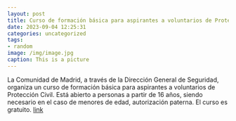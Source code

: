 ```yaml
---
layout: post
title: Curso de formación básica para aspirantes a voluntarios de Protección Civil
date: 2023-09-04 12:25:31
categories: uncategorized
tags:
- random
image: /img/image.jpg
caption: This is a picture
---
```

La Comunidad de Madrid, a través de la Dirección General de Seguridad, organiza un curso de formación básica para aspirantes a voluntarios de Protección Civil. Está abierto a personas a partir de 16 años, siendo necesario en el caso de menores de edad, autorización paterna. El curso es gratuito.  [link](https://www.ayto-villacanada.es/seguridad-y-emergencias/curso-de-formacion-basica-para-aspirantes-a-voluntarios-de-proteccion-civil/)
